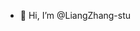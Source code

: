 - 👋 Hi, I’m @LiangZhang-stu

<!---
LiangZhang-stu/LiangZhang-stu is a ✨ special ✨ repository because its `README.md` (this file) appears on your GitHub profile.
You can click the Preview link to take a look at your changes.
--->
